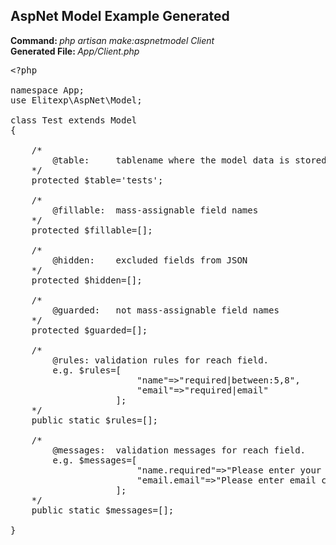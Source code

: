## AspNet Model Example Generated

<b>Command: </b><i>php artisan make:aspnetmodel Client</i><br/>
<b>Generated File: </b><i>App/Client.php</i><br/>


<pre>
&lt;?php

namespace App;
use Elitexp\AspNet\Model;

class Test extends Model
{   

	/*
		@table: 	tablename where the model data is stored.
	*/
    protected $table='tests';

    /*
    	@fillable:	mass-assignable field names
    */
    protected $fillable=[];

    /*
    	@hidden:	excluded fields from JSON
    */
    protected $hidden=[];

    /*
    	@guarded:	not mass-assignable field names
    */
    protected $guarded=[];

    /*
    	@rules:	validation rules for reach field.
    	e.g. $rules=[
    					"name"=>"required|between:5,8",
    					"email"=>"required|email"
    				];
    */
    public static $rules=[];

    /*
    	@messages:	validation messages for reach field.
    	e.g. $messages=[
    					"name.required"=>"Please enter your name.",
    					"email.email"=>"Please enter email correctly."
    				];
    */
    public static $messages=[];

}

</pre>